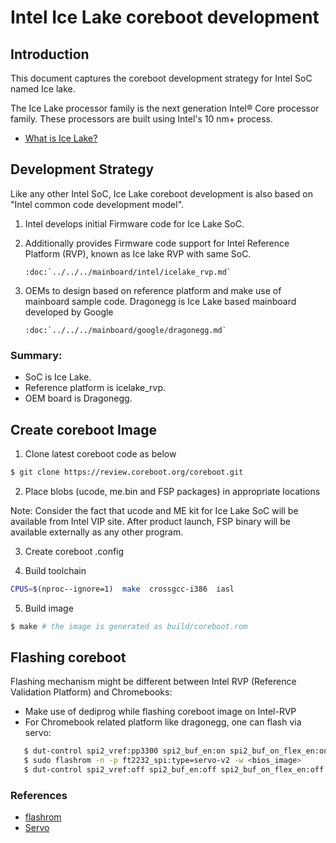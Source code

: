 # Intel Ice Lake coreboot development

## Introduction

This document captures the coreboot development strategy for Intel SoC named Ice lake.

The Ice Lake processor family is the next generation Intel® Core processor family.
These processors are built using Intel's 10 nm+ process.

* [What is Ice Lake?](https://www.intel.in/content/www/in/en/design/products-and-solutions/processors-and-chipsets/ice-lake/overview.html)

## Development Strategy

Like any other Intel SoC, Ice Lake coreboot development is also based on "Intel common code development model".

1. Intel develops initial Firmware code for Ice Lake SoC.

2. Additionally provides Firmware code support for Intel Reference Platform (RVP), known as Ice lake RVP with same SoC.
   ```eval_rst
   :doc:`../../../mainboard/intel/icelake_rvp.md`
   ```

3. OEMs to design based on reference platform and make use of mainboard sample code. Dragonegg is Ice Lake based mainboard developed by Google
   ```eval_rst
   :doc:`../../../mainboard/google/dragonegg.md`
   ```

### Summary:
* SoC is Ice Lake.
* Reference platform is icelake_rvp.
* OEM board is Dragonegg.

## Create coreboot Image

1. Clone latest coreboot code as below
```bash
$ git clone https://review.coreboot.org/coreboot.git
```

2. Place blobs (ucode, me.bin and FSP packages) in appropriate locations

Note:
Consider the fact that ucode and ME kit for Ice Lake SoC will be available from Intel VIP site.
After product launch, FSP binary will be available externally as any other program.

3. Create coreboot .config

4. Build toolchain
```bash
CPUS=$(nproc--ignore=1)  make  crossgcc-i386  iasl
```

5. Build image
```bash
$ make # the image is generated as build/coreboot.rom
```

## Flashing coreboot

Flashing mechanism might be different between Intel RVP (Reference Validation Platform) and Chromebooks:

* Make use of dediprog while flashing coreboot image on Intel-RVP
* For Chromebook related platform like dragonegg, one can flash via servo:

```bash
   $ dut-control spi2_vref:pp3300 spi2_buf_en:on spi2_buf_on_flex_en:on warm_reset:on
   $ sudo flashrom -n -p ft2232_spi:type=servo-v2 -w <bios_image>
   $ dut-control spi2_vref:off spi2_buf_en:off spi2_buf_on_flex_en:off warm_reset:off
```
### References
* [flashrom](https://flashrom.org/Flashrom)
* [Servo](https://www.chromium.org/chromium-os/servo)
